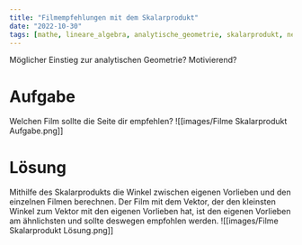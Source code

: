 ```yaml
---
title: "Filmempfehlungen mit dem Skalarprodukt"
date: "2022-10-30"
tags: [mathe, lineare_algebra, analytische_geometrie, skalarprodukt, netflix, film, empfehlung, recommendation, recommender_system, dot_product, vektor, vector, einstieg]
---
```

Möglicher Einstieg zur analytischen Geometrie? Motivierend?

# Aufgabe
Welchen Film sollte die Seite dir empfehlen?
![[images/Filme Skalarprodukt Aufgabe.png]]


# Lösung
Mithilfe des Skalarprodukts die Winkel zwischen eigenen Vorlieben und den einzelnen Filmen berechnen. 
Der Film mit dem Vektor, der den kleinsten Winkel zum Vektor mit den eigenen Vorlieben hat, ist den eigenen Vorlieben am ähnlichsten und sollte deswegen empfohlen werden.
![[images/Filme Skalarprodukt Lösung.png]]

 